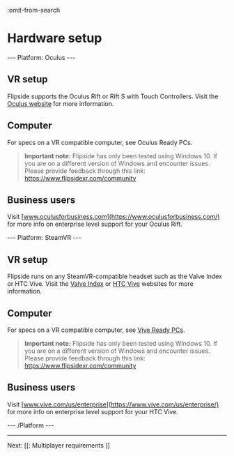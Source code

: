 :omit-from-search

# Hardware setup

--- Platform: Oculus ---

## VR setup

Flipside supports the Oculus Rift or Rift S with Touch Controllers. Visit the [Oculus website](https://www.oculus.com/) for more information.

## Computer

For specs on a VR compatible computer, see Oculus Ready PCs.

> **Important note:** Flipside has only been tested using Windows 10. If you are on a different version of Windows and encounter issues. Please provide feedback through this link: https://www.flipsidexr.com/community

## Business users

Visit [www.oculusforbusiness.com](https://www.oculusforbusiness.com/) for more info on enterprise level support for your Oculus Rift.

--- Platform: SteamVR ---

## VR setup

Flipside runs on any SteamVR-compatible headset such as the Valve Index or HTC Vive. Visit the [Valve Index](https://www.valvesoftware.com/en/index/headset) or [HTC Vive](https://www.vive.com/) websites for more information.

## Computer

For specs on a VR compatible computer, see [Vive Ready PCs](https://www.vive.com/ready/).  

> **Important note:** Flipside has only been tested using Windows 10. If you are on a different version of Windows and encounter issues. Please provide feedback through this link: https://www.flipsidexr.com/community

## Business users

Visit [www.vive.com/us/enterprise](https://www.vive.com/us/enterprise/) for more info on enterprise level support for your HTC Vive.

--- /Platform ---

---

Next: [[: Multiplayer requirements ]]
